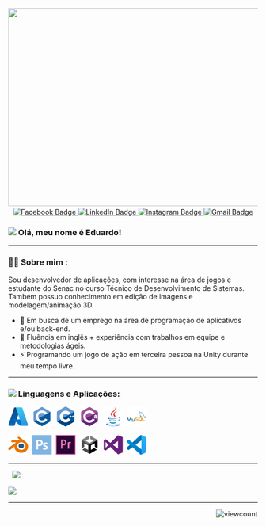 <div id="header" align="center">
  <img src="https://media.giphy.com/media/v1.Y2lkPTc5MGI3NjExYjhudXBtZnR4c2hjcTlmNnd3MTJjcHVxdmk4eTJqcTR6OTJuM2poZCZlcD12MV9pbnRlcm5hbF9naWZfYnlfaWQmY3Q9Zw/Basrh159dGwKY/giphy.gif"/ width="700" height="400">
</div>

<div id="badges" align="center">
  <a href="https://www.facebook.com/eduardo.moreira.14224">
    <img src="https://img.shields.io/badge/Facebook-white?style=for-the-badge&logo=facebook&logoColor=blue" alt="Facebook Badge"/>
  </a>
    <a href="https://www.linkedin.com/in/edupm/">
    <img src="https://img.shields.io/badge/LinkedIn-blue?style=for-the-badge&logo=linkedin&logoColor=white" alt="LinkedIn Badge"/>
  </a>
  <a href="https://www.instagram.com/eduardopmoreira1995/">
    <img src="https://img.shields.io/badge/Instagram-white?style=for-the-badge&logo=instagram&logoColor=red" alt="Instagram Badge"/>
  </a>
  <a href="mailto:eduardopereiramoreira1995@gmail.com">
    <img src="https://img.shields.io/badge/Gmail-gray?style=for-the-badge&logo=gmail&logoColor=red" alt="Gmail Badge"/>
  </a>
</div>

 ### <img src="https://media.giphy.com/media/hvRJCLFzcasrR4ia7z/giphy.gif" width="23px"/> Olá, meu nome é Eduardo!
---
### :technologist: Sobre mim :
Sou desenvolvedor de aplicações, com interesse na área de jogos e estudante do Senac no curso Técnico de Desenvolvimento de Sistemas.
Também possuo conhecimento em edição de imagens e modelagem/animação 3D.

- :telescope: Em busca de um emprego na área de programação de aplicativos e/ou back-end.
- :seedling: Fluência em inglês + experiência com trabalhos em equipe e metodologias ágeis.
- :zap: Programando um jogo de ação em terceira pessoa na Unity durante meu tempo livre.
---
### <img src="https://media.giphy.com/media/WUlplcMpOCEmTGBtBW/giphy.gif" width="35"> Linguagens e Aplicações:
<div id="apps" align="left">
  <img src="https://github.com/devicons/devicon/blob/master/icons/azure/azure-original.svg" title="Azure" alt="Azure" width="40" height="40"/>&nbsp;
  <img src="https://github.com/devicons/devicon/blob/master/icons/c/c-original.svg" title="C"  alt="C" width="40" height="40"/>&nbsp;
  <img src="https://github.com/devicons/devicon/blob/master/icons/cplusplus/cplusplus-original.svg" title="C++"  alt="CPlusPlus" width="40" height="40"/>&nbsp;
  <img src="https://github.com/devicons/devicon/blob/master/icons/csharp/csharp-original.svg" title="C#"  alt="C#" width="40" height="40"/>&nbsp;
  <img src="https://github.com/devicons/devicon/blob/master/icons/java/java-original.svg" title="Java" alt="Java" width="40" height="40"/>&nbsp;
  <img src="https://github.com/devicons/devicon/blob/master/icons/mysql/mysql-original-wordmark.svg" title="MySQL"  alt="MySQL" width="40" height="40"/>&nbsp;
  
  <img src="https://github.com/devicons/devicon/blob/master/icons/blender/blender-original.svg" title="Blender"  alt="Blender" width="40" height="40"/>&nbsp;
  <img src="https://github.com/devicons/devicon/blob/master/icons/photoshop/photoshop-plain.svg" title="Photoshop"  alt="Adobe Photoshop" width="40" height="40"/>&nbsp;
  <img src="https://github.com/devicons/devicon/blob/master/icons/premierepro/premierepro-original.svg" title="Premiere Pro"  alt="Adobe Premiere Pro" width="40" height="40"/>&nbsp;
  <img src="https://github.com/devicons/devicon/blob/master/icons/unity/unity-original.svg" title="Unity"  alt="Unity" width="40" height="40"/>&nbsp;
  <img src="https://github.com/devicons/devicon/blob/master/icons/visualstudio/visualstudio-plain.svg" title="Visual Studio"  alt="Visual Studio" width="40" height="40"/>&nbsp;
  <img src="https://github.com/devicons/devicon/blob/master/icons/vscode/vscode-original.svg" title="Visual Studio Code"  alt="Visual Studio Code" width="40" height="40"/>
</div>

---
<div id="stats" align="left>
  
  <img src="http://github-readme-streak-stats.herokuapp.com?user=ProfBlack3342&theme=github-dark&border_radius=5&locale=pt_BR&card_width=600"/>&nbsp;
  <img src="https://github-readme-stats.vercel.app/api/top-langs/?username=ProfBlack3342&layout=compact&theme=vision-friendly-dark"/>
</div>

<div id="end">
  <img src="https://spotify-github-profile.vercel.app/api/view?uid=12179760797&cover_image=true&theme=novatorem&show_offline=false&background_color=574000&interchange=true&bar_color=ffffff&bar_color_cover=false" align="left"/>&nbsp;

  ---
  
  <img src="https://komarev.com/ghpvc/?username=ProfBlack3342&style=flat-square&color=blue" alt="viewcount" align="right"/>&nbsp;
</div>
